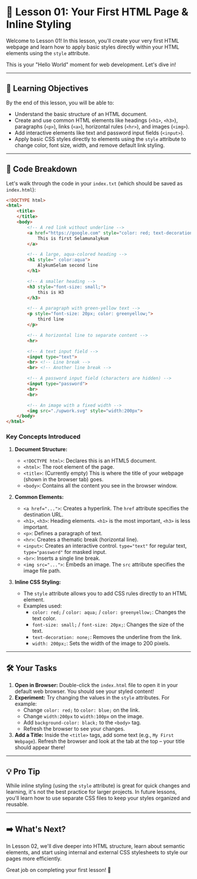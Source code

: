 # 📄 Lesson 01: Your First HTML Page & Inline Styling

Welcome to Lesson 01! In this lesson, you'll create your very first HTML webpage and learn how to apply basic styles directly within your HTML elements using the `style` attribute.

This is your "Hello World" moment for web development. Let's dive in!

---

## 🎯 Learning Objectives

By the end of this lesson, you will be able to:

*   Understand the basic structure of an HTML document.
*   Create and use common HTML elements like headings (`<h1>`, `<h3>`), paragraphs (`<p>`), links (`<a>`), horizontal rules (`<hr>`), and images (`<img>`).
*   Add interactive elements like text and password input fields (`<input>`).
*   Apply basic CSS styles directly to elements using the `style` attribute to change color, font size, width, and remove default link styling.

---

## 📝 Code Breakdown

Let's walk through the code in your `index.txt` (which should be saved as `index.html`):

```html
<!DOCTYPE html>
<html>
    <title>
    </title>
    <body>
        <!-- A red link without underline -->
        <a href="https://google.com" style="color: red; text-decoration: none;">
            This is first Selamunalykum
        </a>

        <!-- A large, aqua-colored heading -->
        <h1 style=" color:aqua">
            AlykumSelam second line
        </h1>

        <!-- A smaller heading -->
        <h3 style="font-size: small;">
            this is H3
        </h3>

        <!-- A paragraph with green-yellow text -->
        <p style="font-size: 20px; color: greenyellow;">
            third line
        </p>

        <!-- A horizontal line to separate content -->
        <hr>

        <!-- A text input field -->
        <input type="text">
        <br> <!-- Line break -->
        <br> <!-- Another line break -->

        <!-- A password input field (characters are hidden) -->
        <input type="password">
        <br>
        <br>

        <!-- An image with a fixed width -->
        <img src="./upwork.svg" style="width:200px">
    </body>
</html>
```

### Key Concepts Introduced

1.  **Document Structure:**
    *   `<!DOCTYPE html>`: Declares this is an HTML5 document.
    *   `<html>`: The root element of the page.
    *   `<title>`: (Currently empty) This is where the title of your webpage (shown in the browser tab) goes.
    *   `<body>`: Contains all the content you see in the browser window.

2.  **Common Elements:**
    *   `<a href="...">`: Creates a hyperlink. The `href` attribute specifies the destination URL.
    *   `<h1>`, `<h3>`: Heading elements. `<h1>` is the most important, `<h3>` is less important.
    *   `<p>`: Defines a paragraph of text.
    *   `<hr>`: Creates a thematic break (horizontal line).
    *   `<input>`: Creates an interactive control. `type="text"` for regular text, `type="password"` for masked input.
    *   `<br>`: Inserts a single line break.
    *   `<img src="...">`: Embeds an image. The `src` attribute specifies the image file path.

3.  **Inline CSS Styling:**
    *   The `style` attribute allows you to add CSS rules directly to an HTML element.
    *   Examples used:
        *   `color: red;` / `color: aqua;` / `color: greenyellow;`: Changes the text color.
        *   `font-size: small;` / `font-size: 20px;`: Changes the size of the text.
        *   `text-decoration: none;`: Removes the underline from the link.
        *   `width: 200px;`: Sets the width of the image to 200 pixels.

---

## 🛠 Your Tasks

1.  **Open in Browser:** Double-click the `index.html` file to open it in your default web browser. You should see your styled content!
2.  **Experiment:** Try changing the values in the `style` attributes. For example:
    *   Change `color: red;` to `color: blue;` on the link.
    *   Change `width:200px` to `width:100px` on the image.
    *   Add `background-color: black;` to the `<body>` tag.
    *   Refresh the browser to see your changes.
3.  **Add a Title:** Inside the `<title>` tags, add some text (e.g., `My First Webpage`). Refresh the browser and look at the tab at the top – your title should appear there!

---

## 💡 Pro Tip

While inline styling (using the `style` attribute) is great for quick changes and learning, it's not the best practice for larger projects. In future lessons, you'll learn how to use separate CSS files to keep your styles organized and reusable.

---

## ➡️ What's Next?

In Lesson 02, we'll dive deeper into HTML structure, learn about semantic elements, and start using internal and external CSS stylesheets to style our pages more efficiently.

Great job on completing your first lesson! 🎉